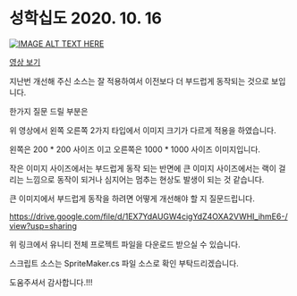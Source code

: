 # 성학십도 2020. 10. 16



[![IMAGE ALT TEXT HERE](http://img.youtube.com/vi/gKGGyX0K5BY/0.jpg)](http://www.youtube.com/watch?v=gKGGyX0K5BY)

<a target="_blank" href="https://youtu.be/gKGGyX0K5BY">영상 보기</a>

지난번 개선해 주신 소스는 잘 적용하여서 이전보다 더 부드럽게 동작되는 것으로 보입니다.

한가지 질문 드릴 부분은 

위 영상에서 왼쪽 오른쪽 2가지 타입에서 이미지 크기가 다르게 적용을 하였습니다.

왼쪽은 200 * 200 사이즈 이고 오른쪽은 1000 * 1000 사이즈 이미지입니다.

작은 이미지 사이즈에서는 부드럽게 동작 되는 반면에 큰 이미지 사이즈에서는 랙이 걸리는 느낌으로 동작이 되거나 심지어는 멈추는 현상도 발생이 되는 것 같습니다.

큰 이미지에서 부드럽게 동작을 하려면 어떻게 개선해야 할 지 질문드립니다.

https://drive.google.com/file/d/1EX7YdAUGW4cigYdZ4OXA2VWHI_ihmE6-/view?usp=sharing

위 링크에서 유니티 전체 프로젝트 파일을 다운로드 받으실 수 있습니다.

스크립트 소스는 SpriteMaker.cs 파일 소스로 확인 부탁드리겠습니다.

도움주셔서 감사합니다.!!!
